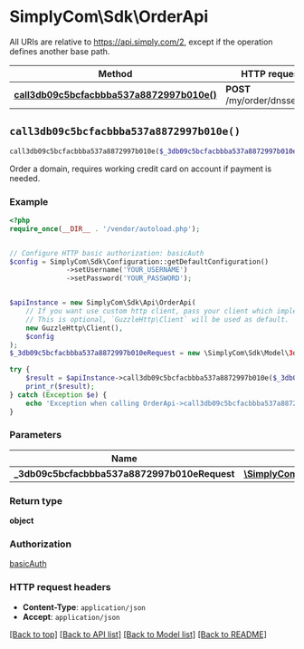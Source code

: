 # SimplyCom\Sdk\OrderApi

All URIs are relative to https://api.simply.com/2, except if the operation defines another base path.

| Method | HTTP request | Description |
| ------------- | ------------- | ------------- |
| [**call3db09c5bcfacbbba537a8872997b010e()**](OrderApi.md#call3db09c5bcfacbbba537a8872997b010e) | **POST** /my/order/dnsservice |  |


## `call3db09c5bcfacbbba537a8872997b010e()`

```php
call3db09c5bcfacbbba537a8872997b010e($_3db09c5bcfacbbba537a8872997b010eRequest): object
```



Order a domain, requires working credit card on account if payment is needed.

### Example

```php
<?php
require_once(__DIR__ . '/vendor/autoload.php');


// Configure HTTP basic authorization: basicAuth
$config = SimplyCom\Sdk\Configuration::getDefaultConfiguration()
              ->setUsername('YOUR_USERNAME')
              ->setPassword('YOUR_PASSWORD');


$apiInstance = new SimplyCom\Sdk\Api\OrderApi(
    // If you want use custom http client, pass your client which implements `GuzzleHttp\ClientInterface`.
    // This is optional, `GuzzleHttp\Client` will be used as default.
    new GuzzleHttp\Client(),
    $config
);
$_3db09c5bcfacbbba537a8872997b010eRequest = new \SimplyCom\Sdk\Model\3db09c5bcfacbbba537a8872997b010eRequest(); // \SimplyCom\Sdk\Model\3db09c5bcfacbbba537a8872997b010eRequest

try {
    $result = $apiInstance->call3db09c5bcfacbbba537a8872997b010e($_3db09c5bcfacbbba537a8872997b010eRequest);
    print_r($result);
} catch (Exception $e) {
    echo 'Exception when calling OrderApi->call3db09c5bcfacbbba537a8872997b010e: ', $e->getMessage(), PHP_EOL;
}
```

### Parameters

| Name | Type | Description  | Notes |
| ------------- | ------------- | ------------- | ------------- |
| **_3db09c5bcfacbbba537a8872997b010eRequest** | [**\SimplyCom\Sdk\Model\3db09c5bcfacbbba537a8872997b010eRequest**](../Model/3db09c5bcfacbbba537a8872997b010eRequest.md)|  | |

### Return type

**object**

### Authorization

[basicAuth](../../README.md#basicAuth)

### HTTP request headers

- **Content-Type**: `application/json`
- **Accept**: `application/json`

[[Back to top]](#) [[Back to API list]](../../README.md#endpoints)
[[Back to Model list]](../../README.md#models)
[[Back to README]](../../README.md)

